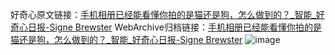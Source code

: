 好奇心原文链接：[手机相册已经能看懂你拍的是猫还是狗，怎么做到的？_智能_好奇心日报-Signe Brewster](https://www.qdaily.com/articles/11082.html)
WebArchive归档链接：[手机相册已经能看懂你拍的是猫还是狗，怎么做到的？_智能_好奇心日报-Signe Brewster](http://web.archive.org/web/20190623163701/https://www.qdaily.com/articles/11082.html)
![image](http://ww3.sinaimg.cn/large/007d5XDply1g3wcqqqasdj30u04xy4qq)